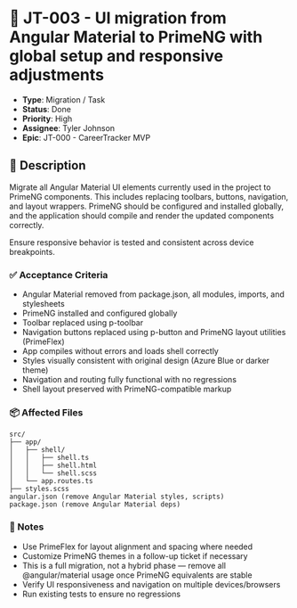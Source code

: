 # 🔧 JT-003 - UI migration from Angular Material to PrimeNG with global setup and responsive adjustments

- **Type**: Migration / Task
- **Status**: Done
- **Priority**: High
- **Assignee**: Tyler Johnson
- **Epic**: JT-000 - CareerTracker MVP

## 📝 Description

Migrate all Angular Material UI elements currently used in the project to PrimeNG components. This includes replacing toolbars, buttons, navigation, and layout wrappers. PrimeNG should be configured and installed globally, and the application should compile and render the updated components correctly.

Ensure responsive behavior is tested and consistent across device breakpoints.

### ✅ Acceptance Criteria

- Angular Material removed from package.json, all modules, imports, and stylesheets
- PrimeNG installed and configured globally
- Toolbar replaced using p-toolbar
- Navigation buttons replaced using p-button and PrimeNG layout utilities (PrimeFlex)
- App compiles without errors and loads shell correctly
- Styles visually consistent with original design (Azure Blue or darker theme)
- Navigation and routing fully functional with no regressions
- Shell layout preserved with PrimeNG-compatible markup

### 📦 Affected Files

```plaintext
src/
├── app/
│   ├── shell/
│   │   ├── shell.ts
│   │   ├── shell.html
│   │   └── shell.scss
│   └── app.routes.ts
├── styles.scss
angular.json (remove Angular Material styles, scripts)
package.json (remove Angular Material deps)
```

### 🧠 Notes

- Use PrimeFlex for layout alignment and spacing where needed
- Customize PrimeNG themes in a follow-up ticket if necessary
- This is a full migration, not a hybrid phase — remove all @angular/material usage once PrimeNG equivalents are stable
- Verify UI responsiveness and navigation on multiple devices/browsers
- Run existing tests to ensure no regressions
